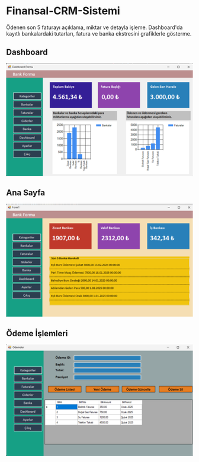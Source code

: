 # Finansal-CRM-Sistemi
Ödenen son 5 faturayı açıklama, miktar ve detayla işleme. Dashboard'da kayıtlı bankalardaki tutarları, fatura ve banka ekstresini grafiklerle gösterme.
## Dashboard
![Örnek Görsel](FinansalCRM//img/1.png) 

## Ana Sayfa
![Örnek Görsel](FinansalCRM//img/3.png) 

## Ödeme İşlemleri
![Örnek Görsel](FinansalCRM//img/4.png) 

